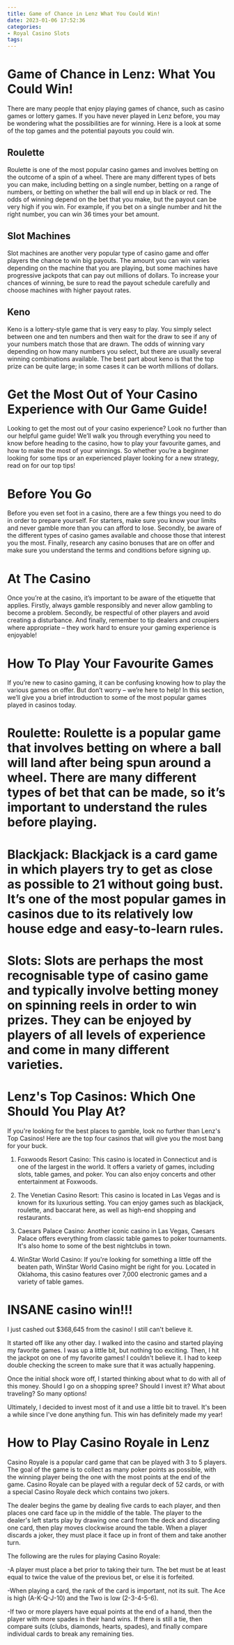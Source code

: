 ```yaml
---
title: Game of Chance in Lenz What You Could Win!
date: 2023-01-06 17:52:36
categories:
- Royal Casino Slots
tags:
---
```



#  Game of Chance in Lenz: What You Could Win!

There are many people that enjoy playing games of chance, such as casino games or lottery games. If you have never played in Lenz before, you may be wondering what the possibilities are for winning. Here is a look at some of the top games and the potential payouts you could win.

## Roulette

Roulette is one of the most popular casino games and involves betting on the outcome of a spin of a wheel. There are many different types of bets you can make, including betting on a single number, betting on a range of numbers, or betting on whether the ball will end up in black or red. The odds of winning depend on the bet that you make, but the payout can be very high if you win. For example, if you bet on a single number and hit the right number, you can win 36 times your bet amount.

## Slot Machines

Slot machines are another very popular type of casino game and offer players the chance to win big payouts. The amount you can win varies depending on the machine that you are playing, but some machines have progressive jackpots that can pay out millions of dollars. To increase your chances of winning, be sure to read the payout schedule carefully and choose machines with higher payout rates.

## Keno

Keno is a lottery-style game that is very easy to play. You simply select between one and ten numbers and then wait for the draw to see if any of your numbers match those that are drawn. The odds of winning vary depending on how many numbers you select, but there are usually several winning combinations available. The best part about keno is that the top prize can be quite large; in some cases it can be worth millions of dollars.

#  Get the Most Out of Your Casino Experience with Our Game Guide!

Looking to get the most out of your casino experience? Look no further than our helpful game guide! We’ll walk you through everything you need to know before heading to the casino, how to play your favourite games, and how to make the most of your winnings. So whether you’re a beginner looking for some tips or an experienced player looking for a new strategy, read on for our top tips!

# Before You Go

Before you even set foot in a casino, there are a few things you need to do in order to prepare yourself. For starters, make sure you know your limits and never gamble more than you can afford to lose. Secondly, be aware of the different types of casino games available and choose those that interest you the most. Finally, research any casino bonuses that are on offer and make sure you understand the terms and conditions before signing up.

# At The Casino

Once you’re at the casino, it’s important to be aware of the etiquette that applies. Firstly, always gamble responsibly and never allow gambling to become a problem. Secondly, be respectful of other players and avoid creating a disturbance. And finally, remember to tip dealers and croupiers where appropriate – they work hard to ensure your gaming experience is enjoyable!

# How To Play Your Favourite Games

If you’re new to casino gaming, it can be confusing knowing how to play the various games on offer. But don’t worry – we’re here to help! In this section, we’ll give you a brief introduction to some of the most popular games played in casinos today.

# Roulette: Roulette is a popular game that involves betting on where a ball will land after being spun around a wheel. There are many different types of bet that can be made, so it’s important to understand the rules before playing.

# Blackjack: Blackjack is a card game in which players try to get as close as possible to 21 without going bust. It’s one of the most popular games in casinos due to its relatively low house edge and easy-to-learn rules.

# Slots: Slots are perhaps the most recognisable type of casino game and typically involve betting money on spinning reels in order to win prizes. They can be enjoyed by players of all levels of experience and come in many different varieties.

#  Lenz's Top Casinos: Which One Should You Play At?

If you're looking for the best places to gamble, look no further than Lenz's Top Casinos! Here are the top four casinos that will give you the most bang for your buck.

1.  Foxwoods Resort Casino: This casino is located in Connecticut and is one of the largest in the world. It offers a variety of games, including slots, table games, and poker. You can also enjoy concerts and other entertainment at Foxwoods.

2.  The Venetian Casino Resort: This casino is located in Las Vegas and is known for its luxurious setting. You can enjoy games such as blackjack, roulette, and baccarat here, as well as high-end shopping and restaurants.

3.  Caesars Palace Casino: Another iconic casino in Las Vegas, Caesars Palace offers everything from classic table games to poker tournaments. It's also home to some of the best nightclubs in town.

4.  WinStar World Casino: If you're looking for something a little off the beaten path, WinStar World Casino might be right for you. Located in Oklahoma, this casino features over 7,000 electronic games and a variety of table games.

#  INSANE casino win!!! 

I just cashed out $368,645 from the casino! I still can't believe it. 

It started off like any other day. I walked into the casino and started playing my favorite games. I was up a little bit, but nothing too exciting. Then, I hit the jackpot on one of my favorite games! I couldn't believe it. I had to keep double checking the screen to make sure that it was actually happening. 

Once the initial shock wore off, I started thinking about what to do with all of this money. Should I go on a shopping spree? Should I invest it? What about traveling? So many options! 

Ultimately, I decided to invest most of it and use a little bit to travel. It's been a while since I've done anything fun. This win has definitely made my year!

#  How to Play Casino Royale in Lenz

Casino Royale is a popular card game that can be played with 3 to 5 players. The goal of the game is to collect as many poker points as possible, with the winning player being the one with the most points at the end of the game. Casino Royale can be played with a regular deck of 52 cards, or with a special Casino Royale deck which contains two jokers.

The dealer begins the game by dealing five cards to each player, and then places one card face up in the middle of the table. The player to the dealer's left starts play by drawing one card from the deck and discarding one card, then play moves clockwise around the table. When a player discards a joker, they must place it face up in front of them and take another turn.

The following are the rules for playing Casino Royale:

-A player must place a bet prior to taking their turn. The bet must be at least equal to twice the value of the previous bet, or else it is forfeited.

-When playing a card, the rank of the card is important, not its suit. The Ace is high (A-K-Q-J-10) and the Two is low (2-3-4-5-6).

-If two or more players have equal points at the end of a hand, then the player with more spades in their hand wins. If there is still a tie, then compare suits (clubs, diamonds, hearts, spades), and finally compare individual cards to break any remaining ties.